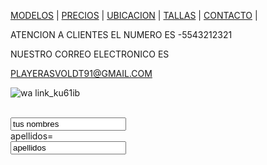 [MODELOS](./MODELOS.MD) | [PRECIOS](./PRECIOS.MD) | [UBICACION](./UBICACION.MD) | [TALLAS](./TALLAS.MD) | [CONTACTO](./CONTACTO.MD) |

ATENCION A CLIENTES EL NUMERO ES 
  -5543212321
  
  NUESTRO CORREO ELECTRONICO ES 
  
  PLAYERASVOLDT91@GMAIL.COM
  
  
  ![wa link_ku61ib](https://user-images.githubusercontent.com/100168748/158484608-7e0445ac-aa94-4047-81fc-5abbc244a7b9.png)

<form>
  <labelfor="nombre":</label><br>
  <input type="text" id="nome"name="name" value="tus nombres"><br>
  <label tor ="iname">apellidos=</label><br>
  <input type="text" id="iname" name="iname"value="apellidos"><br>
</form>
